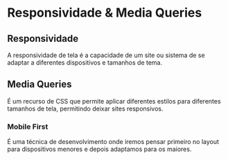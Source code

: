 # Responsividade & Media Queries

## Responsividade
A responsividade de tela é a capacidade de um site ou sistema de se
adaptar a diferentes dispositivos e tamanhos de tema.

## Media Queries

É um recurso de CSS que permite aplicar diferentes estilos para 
diferentes tamanhos de tela, permitindo deixar sites responsivos.

### Mobile First

É uma técnica de desenvolvimento onde iremos pensar primeiro no 
layout para dispositivos menores e depois adaptamos para os maiores.